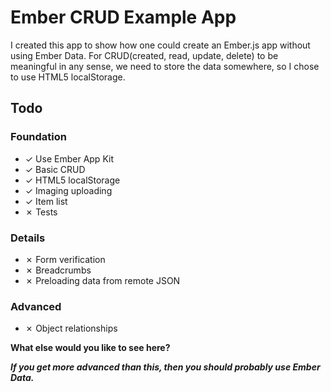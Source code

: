 # Ember CRUD Example App

I created this app to show how one could create an Ember.js app without using Ember Data. For CRUD(created, read, update, delete) to be meaningful in any sense, we need to store the data somewhere, so I chose to use HTML5 localStorage. 

## Todo

### Foundation

- ✓ Use Ember App Kit
- ✓ Basic CRUD
- ✓ HTML5 localStorage
- ✓ Imaging uploading
- ✓ Item list
- ✗ Tests

### Details

- ✗ Form verification
- ✗ Breadcrumbs
- ✗ Preloading data from remote JSON

### Advanced

- ✗ Object relationships

**What else would you like to see here?**

___If you get more advanced than this, then you should probably use Ember Data.___